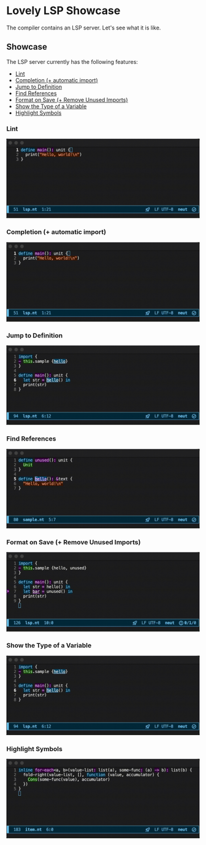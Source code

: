# Lovely LSP Showcase

The compiler contains an LSP server. Let's see what it is like.

## Showcase

The LSP server currently has the following features:

- [Lint](#lint)
- [Completion (+ automatic import)](#completion--automatic-import)
- [Jump to Definition](#jump-to-definition)
- [Find References](#find-references)
- [Format on Save (+ Remove Unused Imports)](#format-on-save--remove-unused-imports)
- [Show the Type of a Variable](#show-the-type-of-a-variable)
- [Highlight Symbols](#highlight-symbols)

### Lint

![check](./image/screencasts/check.gif "lint")

### Completion (+ automatic import)

![completion](./image/screencasts/completion.gif "completion")

### Jump to Definition

![jump to definition](./image/screencasts/jump-to-definition.gif "jump to definition")

### Find References

![find references](./image/screencasts/find-references.gif "find references")

### Format on Save (+ Remove Unused Imports)

![format on save](./image/screencasts/format-on-save.gif "format on save")

### Show the Type of a Variable

![hover type](./image/screencasts/hover-type.gif "show the type of a variable")

### Highlight Symbols

![highlight](./image/screencasts/highlight.gif "highlight symbols")
